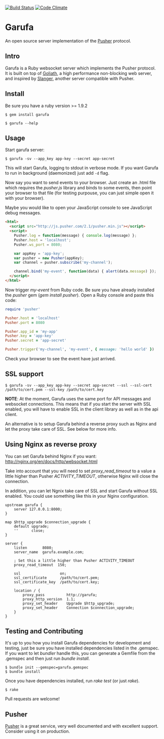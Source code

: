 [![Build Status](https://travis-ci.org/Juanmcuello/garufa.png?branch=master)](https://travis-ci.org/Juanmcuello/garufa)
[![Code Climate](https://codeclimate.com/github/Juanmcuello/garufa.png)](https://codeclimate.com/github/Juanmcuello/garufa)

Garufa
====

An open source server implementation of the [Pusher][pusher] protocol.

Intro
-----

Garufa is a Ruby websocket server which implements the Pusher protocol. It is
built on top of [Goliath][goliath], a high performance non-blocking web server,
and inspired by [Slanger][slanger], another server compatible with Pusher.

Install
-------

Be sure you have a ruby version >= 1.9.2

``` console
$ gem install garufa

$ garufa --help
```

Usage
-------

Start garufa server:

``` console
$ garufa -sv --app_key app-key --secret app-secret
```

This will start Garufa, logging to stdout in verbose mode. If you want Garufa
to run in background (daemonized) just add `-d` flag.

Now say you want to send events to your browser. Just create an .html file
which requires the *pusher.js* library and binds to some events, then point
your browser to that file (for testing purpouse, you can just simple open it
with your browser).

Maybe you would like to open your JavaScript console to see JavaScript debug
messages.

``` html
<html>
  <script src="http://js.pusher.com/2.1/pusher.min.js"></script>
  <script>
    Pusher.log = function(message) { console.log(message) };
    Pusher.host = 'localhost';
    Pusher.ws_port = 8080;

    var appKey = 'app-key';
    var pusher = new Pusher(appKey);
    var channel = pusher.subscribe('my-channel');

    channel.bind('my-event', function(data) { alert(data.message) });
  </script>
</html>
```

Now trigger *my-event* from Ruby code. Be sure you have already installed
the *pusher* gem (*gem install pusher*). Open a Ruby console and paste this
code:


``` ruby
require 'pusher'

Pusher.host = 'localhost'
Pusher.port = 8080

Pusher.app_id = 'my-app'
Pusher.key = 'app-key'
Pusher.secret = 'app-secret'

Pusher.trigger('my-channel', 'my-event', { message: 'hello world' })
```

Check your browser to see the event have just arrived.

SSL support
-----------

``` console
$ garufa -sv --app_key app-key --secret app-secret --ssl --ssl-cert /path/to/cert.pem --ssl-key /path/to/cert.key
```

**NOTE**: At the moment, Garufa uses the same port for API messages and websocket
connections. This means that if you start the server with SSL enabled, you will
have to enable SSL in the client library as well as in the api client.

An alternative is to setup Garufa behind a reverse proxy such as Nginx and let the
proxy take care of SSL. See below for more info.


Using Nginx as reverse proxy
----------------------

You can set Garufa behind Nginx if you want: http://nginx.org/en/docs/http/websocket.html

Take into account that you will need to set *proxy_read_timeout* to a value a little
higher than Pusher *ACTIVITY_TIMEOUT*, otherwise Nginx will close the connection.

In addition, you can let Ngnix take care of SSL and start Garufa without SSL enabled.
You could use something like this in your Nginx configuration.

```
upstream garufa {
    server 127.0.0.1:8000;
}

map $http_upgrade $connection_upgrade {
    default upgrade;
    ''      close;
}

server {
    listen       8080;
    server_name  garufa.example.com;

    ; Set this a little higher than Pusher ACTIVITY_TIMEOUT
    proxy_read_timeout  150;

    ssl                  on;
    ssl_certificate      /path/to/cert.pem;
    ssl_certificate_key  /path/to/cert.key;

    location / {
        proxy_pass          http://garufa;
        proxy_http_version  1.1;
        proxy_set_header    Upgrade $http_upgrade;
        proxy_set_header    Connection $connection_upgrade;
    }
}
```

Testing and Contributing
------------------------

It's up to you how you install Garufa dependencies for development and testing,
just be sure you have installed dependencies listed in the .gemspec. If you want
to let *bundler* handle this, you can generate a Gemfile from the .gemspec and
then just run *bundle install*.


``` console
$ bundle init --gemspec=garufa.gemspec
$ bundle install
```

Once you have dependencies installed, run *rake test* (or just *rake*).

``` console
$ rake
```

Pull requests are welcome!


Pusher
------

[Pusher][pusher] is a great service, very well documented and with excellent
support. Consider using it on production.

[pusher]: http://pusher.com
[goliath]: https://github.com/postrank-labs/goliath/
[slanger]: https://github.com/stevegraham/slanger

